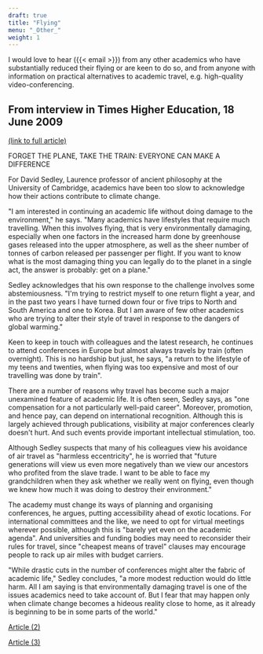 ```yaml
---
draft: true
title: "Flying"
menu: "_Other_"
weight: 1
---
```


I would love to hear ({{< email >}}) from any other academics who have substantially reduced their flying or are keen to do so, and from anyone with information on practical alternatives to academic travel, e.g. high-quality video-conferencing.

## From interview in Times Higher Education, 18 June 2009

[(link to full article)](http://www.timeshighereducation.co.uk/story.asp?sectioncode=26&storycode=406979)

FORGET THE PLANE, TAKE THE TRAIN: EVERYONE CAN MAKE A DIFFERENCE 

For David Sedley, Laurence professor of ancient philosophy at the University of Cambridge, academics have been too slow to acknowledge how their actions contribute to climate change. 

"I am interested in continuing an academic life without doing damage to the environment," he says. "Many academics have lifestyles that require much travelling. When this involves flying, that is very environmentally damaging, especially when one factors in the increased harm done by greenhouse gases released into the upper atmosphere, as well as the sheer number of tonnes of carbon released per passenger per flight. If you want to know what is the most damaging thing you can legally do to the planet in a single act, the answer is probably: get on a plane." 

Sedley acknowledges that his own response to the challenge involves some abstemiousness. "I'm trying to restrict myself to one return flight a year, and in the past two years I have turned down four or five trips to North and South America and one to Korea. But I am aware of few other academics who are trying to alter their style of travel in response to the dangers of global warming." 

Keen to keep in touch with colleagues and the latest research, he continues to attend conferences in Europe but almost always travels by train (often overnight). This is no hardship but just, he says, "a return to the lifestyle of my teens and twenties, when flying was too expensive and most of our travelling was done by train". 

There are a number of reasons why travel has become such a major unexamined feature of academic life. It is often seen, Sedley says, as "one compensation for a not particularly well-paid career". Moreover, promotion, and hence pay, can depend on international recognition. Although this is largely achieved through publications, visibility at major conferences clearly doesn't hurt. And such events provide important intellectual stimulation, too. 

Although Sedley suspects that many of his colleagues view his avoidance of air travel as "harmless eccentricity", he is worried that "future generations will view us even more negatively than we view our ancestors who profited from the slave trade. I want to be able to face my grandchildren when they ask whether we really went on flying, even though we knew how much it was doing to destroy their environment." 

The academy must change its ways of planning and organising conferences, he argues, putting accessibility ahead of exotic locations. For international committees and the like, we need to opt for virtual meetings wherever possible, although this is "barely yet even on the academic agenda". And universities and funding bodies may need to reconsider their rules for travel, since "cheapest means of travel" clauses may encourage people to rack up air miles with budget carriers. 

"While drastic cuts in the number of conferences might alter the fabric of academic life," Sedley concludes, "a more modest reduction would do little harm. All I am saying is that environmentally damaging travel is one of the issues academics need to take account of. But I fear that may happen only when climate change becomes a hideous reality close to home, as it already is beginning to be in some parts of the world."

[Article (2)](http://www.timeshighereducation.co.uk/story.asp?storyCode=407945&sectioncode=26)

[Article (3)](http://www.cherwell.org/content/10230)